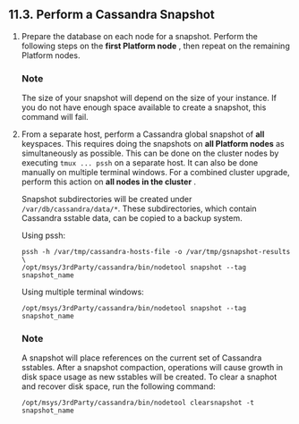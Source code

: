 ## 11.3. Perform a Cassandra Snapshot

1.  Prepare the database on each node for a snapshot. Perform the following steps on the **first Platform node** , then repeat on the remaining Platform nodes.

    ### Note

    The size of your snapshot will depend on the size of your instance. If you do not have enough space available to create a snapshot, this command will fail.

2.  From a separate host, perform a Cassandra global snapshot of **all** keyspaces. This requires doing the snapshots on **all Platform nodes**                as simultaneously as possible. This can be done on the cluster nodes by executing `tmux ... pssh` on a separate host. It can also be done manually on multiple terminal windows. For a combined cluster upgrade, perform this action on **all nodes in the cluster** .

    Snapshot subdirectories will be created under `/var/db/cassandra/data/*`. These subdirectories, which contain Cassandra sstable data, can be copied to a backup system.

    Using pssh:

    ```
    pssh -h /var/tmp/cassandra-hosts-file -o /var/tmp/gsnapshot-results \
    /opt/msys/3rdParty/cassandra/bin/nodetool snapshot --tag snapshot_name
    ```

    Using multiple terminal windows:

    `/opt/msys/3rdParty/cassandra/bin/nodetool snapshot --tag snapshot_name`
    ### Note

    A snapshot will place references on the current set of Cassandra sstables. After a snapshot compaction, operations will cause growth in disk space usage as new sstables will be created. To clear a snaphot and recover disk space, run the following command:

    `/opt/msys/3rdParty/cassandra/bin/nodetool clearsnapshot -t snapshot_name`
